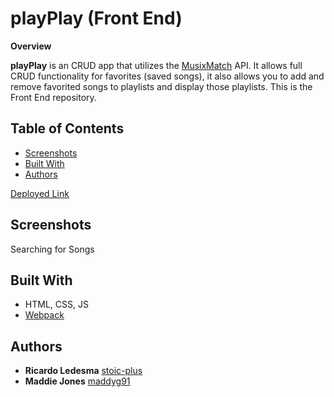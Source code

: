 # playPlay (Front End)

__Overview__

__playPlay__ is an CRUD app that utilizes the [MusixMatch](https://developer.musixmatch.com/) API.
It allows full CRUD functionality for favorites (saved songs), it also allows you to add and remove favorited songs to playlists and display those playlists. This is the Front End repository.

## Table of Contents

- [Screenshots](#screenshots)
- [Built With](#built-with)
- [Authors](#Authors)

[Deployed Link](https://maddyg91.github.io/playPlayFE/)

## Screenshots

Searching for Songs




## Built With

* HTML, CSS, JS
* [Webpack](https://webpack.js.org)

## Authors

* **Ricardo Ledesma**  [stoic-plus](https://github.com/stoic-plus)
* **Maddie Jones**  [maddyg91](https://github.com/maddyg91)
